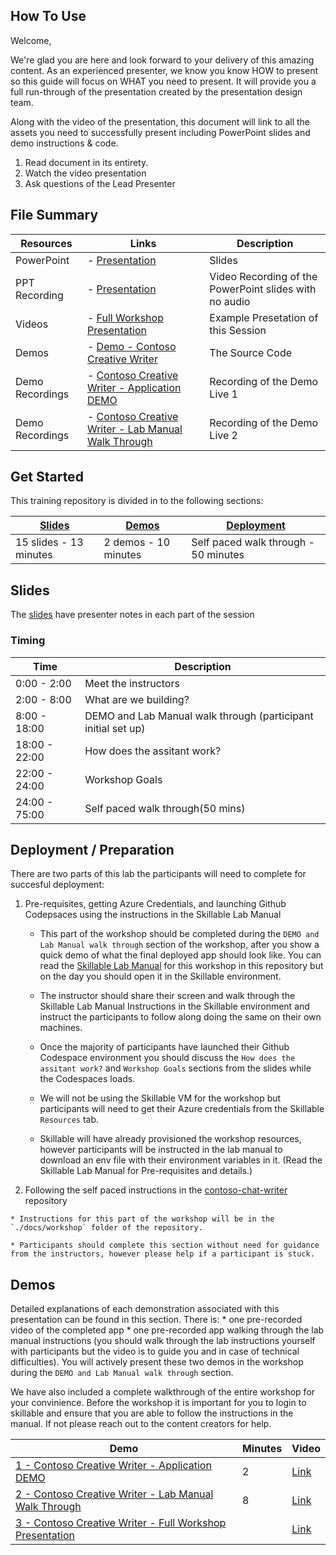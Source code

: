 ## How To Use

Welcome,

We're glad you are here and look forward to your delivery of this amazing content. As an experienced presenter, we know you know HOW to present so this guide will focus on WHAT you need to present. It will provide you a full run-through of the presentation created by the presentation design team. 

Along with the video of the presentation, this document will link to all the assets you need to successfully present including PowerPoint slides and demo instructions &
code.

1.  Read document in its entirety.
2.  Watch the video presentation
3.  Ask questions of the Lead Presenter

## File Summary

| Resources          | Links                            | Description |
|-------------------|----------------------------------|-------------------|
| PowerPoint        | - [Presentation](https://aka.ms/AArxx4v) | Slides |
| PPT Recording     | - [Presentation](https://globaleventcdn.blob.core.windows.net/assets/data/data10/DATA10.mp4) | Video Recording of the PowerPoint slides with no audio |
| Videos            | - [Full Workshop Presentation](https://marlene_recording) | Example Presetation of this Session |
| Demos             | - [Demo - Contoso Creative Writer](https://github.com/Azure-Samples/contoso-creative-writer) | The Source Code | 
| Demo Recordings           | - [Contoso Creative Writer - Application DEMO](This_shows_demo_live_-Demo-NoAudio.mp4 ) | Recording of the Demo Live 1 | 
| Demo Recordings           | - [Contoso Creative Writer - Lab Manual Walk Through](This_showsPrerequisites-NoAudio.mp4) | Recording of the Demo Live 2 | 


## Get Started

This training repository is divided in to the following sections:

| [Slides](#slides) | [Demos](#demos) | [Deployment](#deployment-Preparation) | 
|-------------------|---------------------------|--------------------------------------
| 15 slides - 13 minutes| 2 demos - 10 minutes | Self paced walk through - 50 minutes

## Slides

The [slides](presentations.md) have presenter notes in each part of the session

### Timing

| Time        | Description 
--------------|-------------
0:00 - 2:00   | Meet the instructors 
2:00 - 8:00  | What are we building?
8:00 - 18:00 | DEMO and Lab Manual walk through (participant initial set up)
18:00 - 22:00 | How does the assitant work?
22:00 - 24:00 | Workshop Goals 
24:00 - 75:00 | Self paced walk through(50 mins)

## Deployment / Preparation

There are two parts of this lab the participants will need to complete for succesful deployment: 

1. Pre-requisites, getting Azure Credentials, and launching Github Codepsaces using the instructions in the Skillable Lab Manual

    * This part of the workshop should be completed during the `DEMO and Lab Manual walk through` section of the workshop, after you show a quick demo of what the final deployed app should look like. You can read the [Skillable Lab Manual](LAB_MANUAL.md) for this workshop in this repository but on the day you should open it in the Skillable environment. 

    * The instructor should share their screen and walk through the Skillable Lab Manual Instructions in the Skillable environment and instruct the participants to follow along doing the same on their own machines. 

    * Once the majority of participants have launched their Github Codespace environment you should discuss the `How does the assitant work?` and `Workshop Goals` sections from the slides while the Codespaces loads. 

    * We will not be using the Skillable VM for the workshop but participants will need to get their Azure credentials from the Skillable `Resources` tab. 

    * Skillable will have already provisioned the workshop resources, however participants will be instructed in the lab manual to download an env file with their environment variables in it. (Read the Skillable Lab Manual for Pre-requisites and details.)

2.   Following the self paced instructions in the [contoso-chat-writer](https://github.com/Azure-Samples/contoso-creative-writer) repository

    * Instructions for this part of the workshop will be in the `./docs/workshop` folder of the repository. 

    * Participants should complete this section without need for guidance from the instructors, however please help if a participant is stuck.  


## Demos

Detailed explanations of each demonstration associated with this presentation can be found in this section. There is:
    * one pre-recorded video of the completed app 
    * one pre-recorded app walking through the lab manual instructions (you should walk through the lab instructions yourself with participants but the video is to guide you and in case of technical difficulties). 
You will actively present these two demos in the workshop during the `DEMO and Lab Manual walk through` section. 

We have also included a complete walkthrough of the entire workshop for your convinience. 
Before the workshop it is important for you to login to skillable and ensure that you are able to follow the instructions in the manual. If not please reach out to the content creators for help.

| Demo 	                                                                                               | Minutes | Video |
-------------------------------------------------------------------------------------------------------|---------|----------------- | 
|  [1 - Contoso Creative Writer - Application DEMO](https://github.com/Azure-Samples/contoso-creative-writer) | 2       | [Link](https://globaleventcdn.blob.core.windows.net/assets/data/data10/Data10-Demo-NoAudio.mp4) |
|  [2 - Contoso Creative Writer - Lab Manual Walk Through](LAB_MANUAL.md) | 8       | [Link](https://globaleventcdn.blob.core.windows.net/assets/data/data10/Data10-Demo-NoAudio.mp4) |
|  [3 - Contoso Creative Writer - Full Workshop Presentation](https://github.com/Azure-Samples/contoso-creative-writer) |        | [Link](https://globaleventcdn.blob.core.windows.net/assets/data/data10/Data10-Demo-NoAudio.mp4) |
 